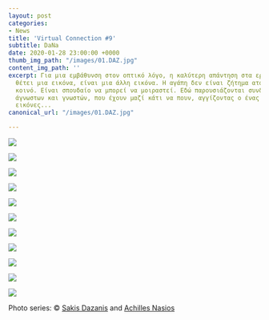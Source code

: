```yaml
---
layout: post
categories:
- News
title: 'Virtual Connection #9'
subtitle: DaNa
date: 2020-01-28 23:00:00 +0000
thumb_img_path: "/images/01.DAZ.jpg"
content_img_path: ''
excerpt: Για μια εμβάθυνση στον οπτικό λόγο, η καλύτερη απάντηση στα ερωτήματα που
  θέτει μια εικόνα, είναι μια άλλη εικόνα. Η αγάπη δεν είναι ζήτημα ατομικό, αλλά
  κοινό. Είναι σπουδαίο να μπορεί να μοιραστεί. Εδώ παρουσιάζονται συνδέσεις φίλων,
  άγνωστων και γνωστών, που έχουν μαζί κάτι να πουν, αγγίζοντας ο ένας τον άλλον με
  εικόνες...
canonical_url: "/images/01.DAZ.jpg"

---
```

![](/images/bwok-2.jpg)

![](/images/01.DAZ.jpg)

![](/images/02.DAZ_MG_5217.jpg)

![](/images/03.DAZ.jpg)

![](/images/04.DAZ_MG_8470.jpg)

![](/images/05.DAZ.jpg)

![](/images/06.DAZ_MG_2639.jpg)

![](/images/07.DAZ.jpg)

![](/images/08.DAZ_MG_7547.jpg)

![](/images/09.DAZ.jpg)

![](/images/10.DAZ.jpg)

Photo series: © <a href="https://www.facebook.com/Sakis.Da" target="blank">Sakis Dazanis</a> and  <a href="https://anikon.org/" target="blank">Achilles Nasios</a>